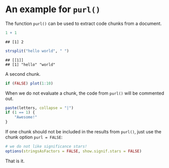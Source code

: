 # An example for `purl()`

The function `purl()` can be used to extract code chunks from a document.


```{.r .chunk-source}
1 + 1
```

```{.chunk-output}
## [1] 2
```

```{.r .chunk-source}
strsplit("hello world", " ")
```

```{.chunk-output}
## [[1]]
## [1] "hello" "world"
```

A second chunk.


```{.r .chunk-source}
if (FALSE) plot(1:10)
```

When we do not evaluate a chunk, the code from `purl()` will be commented out.


```{.r .chunk-source}
paste(letters, collapse = "|")
if (1 == 1) {
    "Awesome!"
}
```

If one chunk should not be included in the results from `purl()`, just use the chunk option `purl = FALSE`:


```{.r .chunk-source}
# we do not like significance stars!
options(stringsAsFactors = FALSE, show.signif.stars = FALSE)
```

That is it.
